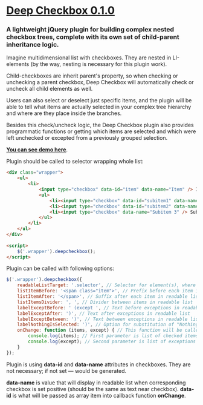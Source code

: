 # [Deep Checkbox 0.1.0](http://uoziod.github.io/deep-checkbox)
### A lightweight jQuery plugin for building complex nested checkbox trees, complete with its own set of child-parent inheritance logic.

Imagine multidimensional list with checkboxes. They are nested in LI-elements (by the way, nesting is necessary for this plugin work).

Child-checkboxes are inherit parent's property, so when checking or unchecking a parent checkbox, Deep Checkbox will automatically check or uncheck all child elements as well.

Users can also select or deselect just specific items, and the plugin will be able to tell what items are actually selected in your complex tree hierarchy and where are they place inside the branches.

Besides this check/uncheck logic, the Deep Checkbox plugin also provides programmatic functions or getting which items are selected and which were left unchecked or excepted from a previously grouped selection.

**[You can see demo here](http://uoziod.github.io/deep-checkbox)**.

Plugin should be called to selector wrapping whole list:

```html
<div class="wrapper">
    <ul>
        <li>
            <input type="checkbox" data-id="item" data-name="Item" /> Item
            <ul>
                <li><input type="checkbox" data-id="subitem1" data-name="Subitem 1" /> Subitem 1</li>
                <li><input type="checkbox" data-id="subitem2" data-name="Subitem 2" /> Subitem 2</li>
                <li><input type="checkbox" data-name="Subitem 3" /> Subitem 3</li>
            </ul>
        </li>
    </ul>
</div>
    
<script>
    $('.wrapper').deepcheckbox();
</script>
```

Plugin can be called with following options:

```js
$('.wrapper').deepcheckbox({
    readableListTarget: '.selector', // Selector for element(s), where will be displayed readable text with checked items
    listItemBefore: '<span class="item">', // Prefix before each item in readable list
    listItemAfter: '</span>', // Suffix after each item in readable list
    listItemsDivider: ', ', // Divider between items in readable list
    labelExceptBefore: ' (except ', // Text before exceptions in readable list
    labelExceptAfter: ')', // Text after exceptions in readable list
    labelExceptBetween: ')', // Text between exceptions in readable list
    labelNothingIsSelected: ')', // Option for substitution of "Nothing is selected" text
    onChange: function (items, except) { // This function will be called when user is interacting with checkboxes
        console.log(items); // First parameter is list of checked items
        console.log(except); // Second parameter is list of exceptions
    }
});
```

Plugin is using **data-id** and **data-name** attributes in checkboxes. They are not necessary; if not set — would be generated.

**data-name** is value that will display in readable list when corresponding checkbox is set positive (should be the same as text near checkbox). **data-id** is what will be passed as array item into callback function **onChange**.